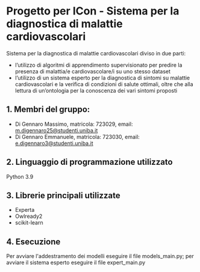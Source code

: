 # Progetto per ICon - Sistema per la diagnostica di malattie cardiovascolari
Sistema per la diagnostica di malattie cardiovascolari diviso in due parti:
- l’utilizzo di algoritmi di apprendimento supervisionato per predire la presenza di malattia/e cardiovascolare/i su uno stesso dataset
- l’utilizzo di un sistema esperto per la diagnostica di sintomi su malattie cardiovascolari e la verifica di condizioni di salute ottimali, oltre che alla lettura di un’ontologia per la conoscenza dei vari sintomi proposti

## 1. Membri del gruppo:
- Di Gennaro Massimo, matricola: 723029, email: m.digennaro25@studenti.uniba.it
- Di Gennaro Emmanuele, matricola: 723030, email: e.digennaro3@studenti.uniba.it

## 2. Linguaggio di programmazione utilizzato
Python 3.9

## 3. Librerie principali utilizzate
- Experta
- Owlready2
- scikit-learn

## 4. Esecuzione
Per avviare l'addestramento dei modelli eseguire il file models_main.py; per avviare il sistema esperto eseguire il file expert_main.py